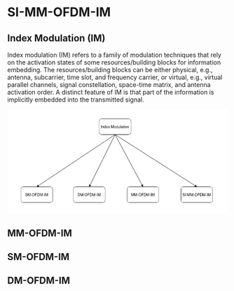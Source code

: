 # SI-MM-OFDM-IM


## Index Modulation (IM)
Index modulation (IM) refers to a family of modulation techniques that rely on the activation states of some resources/building blocks for information embedding. The resources/building blocks can be either physical, e.g., antenna, subcarrier, time slot, and frequency carrier, or virtual, e.g., virtual parallel channels, signal constellation, space-time matrix, and antenna activation order. A distinct feature of IM is that part of the information is implicitly embedded into the transmitted signal.

![alt text](https://github.com/ceffrosynis/Index-Modulation/blob/master/images/Arrow%20Diagram%20Casual%20Strcture(2).png)

## MM-OFDM-IM

## SM-OFDM-IM

## DM-OFDM-IM
